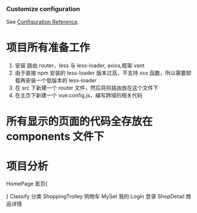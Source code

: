 ### Customize configuration

See [Configuration Reference](https://cli.vuejs.org/config/).

# 项目所有准备工作

1. 安装 路由 router，less 与 less-loader, axios,框架 vant
2. 由于直接 npm 安装的 less-loader 版本过高，不支持 xxx 函数，所以需要卸载再安装一个低版本的 less-loader
3. 在 src 下新建一个 router 文件，然后将将路由放在这个文件下
4. 在主页下新建一个 vue.config.js，编写跨域的相关代码

# 所有显示的页面的代码全存放在 components 文件下

# 项目分析

HomePage 首页{

}
Classify 分类
ShoppingTrolley 购物车
MySet 我的
Login 登录
ShopDetail 商品详情
